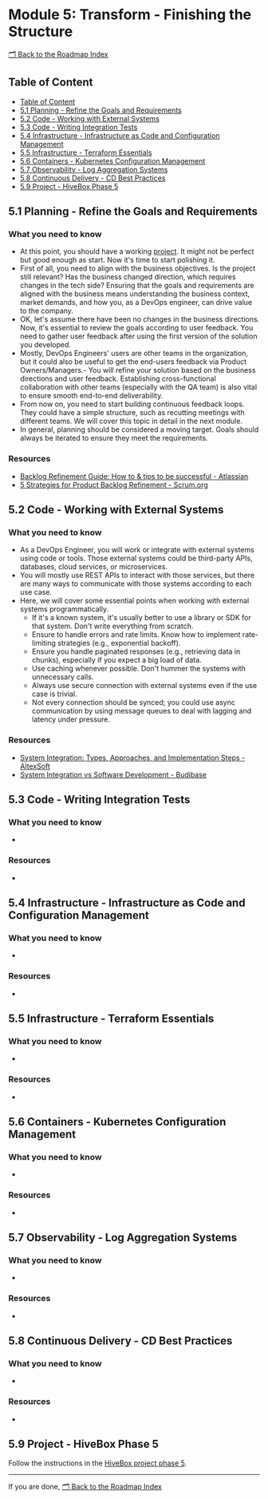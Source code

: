 # Module 5: Transform - Finishing the Structure

[🗂 Back to the Roadmap Index](../../README.md#roadmap-index)

## Table of Content

- [Table of Content](#table-of-content)
- [5.1 Planning - Refine the Goals and Requirements](#51-planning---refine-the-goals-and-requirements)
- [5.2 Code - Working with External Systems](#52-code---working-with-external-systems)
- [5.3 Code - Writing Integration Tests](#53-code---writing-integration-tests)
- [5.4 Infrastructure - Infrastructure as Code and Configuration Management](#54-infrastructure---infrastructure-as-code-and-configuration-management)
- [5.5 Infrastructure - Terraform Essentials](#55-infrastructure---terraform-essentials)
- [5.6 Containers - Kubernetes Configuration Management](#56-containers---kubernetes-configuration-management)
- [5.7 Observability - Log Aggregation Systems](#57-observability---log-aggregation-systems)
- [5.8 Continuous Delivery - CD Best Practices](#58-continuous-delivery---cd-best-practices)
- [5.9 Project - HiveBox Phase 5](#59-project---hivebox-phase-5)

## 5.1 Planning - Refine the Goals and Requirements

### What you need to know

- At this point, you should have a working [project](../../projects/hivebox). It might not be perfect but good enough as start. Now it's time to start polishing it.
- First of all, you need to align with the business objectives. Is the project still relevant? Has the business changed direction, which requires changes in the tech side? Ensuring that the goals and requirements are aligned with the business means understanding the business context, market demands, and how you, as a DevOps engineer, can drive value to the company.
- OK, let's assume there have been no changes in the business directions. Now, it's essential to review the goals according to user feedback. You need to gather user feedback after using the first version of the solution you developed.
- Mostly, DevOps Engineers' users are other teams in the organization, but it could also be useful to get the end-users feedback via Product Owners/Managers.- You will refine your solution based on the business directions and user feedback. Establishing cross-functional collaboration with other teams (especially with the QA team) is also vital to ensure smooth end-to-end deliverability.
- From now on, you need to start building continuous feedback loops. They could have a simple structure, such as recutting meetings with different teams. We will cover this topic in detail in the next module.
- In general, planning should be considered a moving target. Goals should always be iterated to ensure they meet the requirements.

### Resources

- [Backlog Refinement Guide: How to & tips to be successful - Atlassian](https://www.atlassian.com/agile/scrum/backlog-refinement)
- [5 Strategies for Product Backlog Refinement - Scrum.org](https://www.scrum.org/resources/blog/5-strategies-product-backlog-refinement)

## 5.2 Code - Working with External Systems

### What you need to know

- As a DevOps Engineer, you will work or integrate with external systems using code or tools. Those external systems could be third-party APIs, databases, cloud services, or microservices.
- You will mostly use REST APIs to interact with those services, but there are many ways to communicate with those systems according to each use case.
- Here, we will cover some essential points when working with external systems programmatically.
  - If it's a known system, it's usually better to use a library or SDK for that system. Don't write everything from scratch.
  - Ensure to handle errors and rate limits. Know how to implement rate-limiting strategies (e.g., exponential backoff).
  - Ensure you handle paginated responses (e.g., retrieving data in chunks), especially if you expect a big load of data.
  - Use caching whenever possible. Don't hummer the systems with unnecessary calls.
  - Always use secure connection with external systems even if the use case is trivial.
  - Not every connection should be synced; you could use async communication by using message queues to deal with lagging and latency under pressure.

### Resources

- [System Integration: Types, Approaches, and Implementation Steps - AltexSoft](https://www.altexsoft.com/blog/system-integration/)
- [System Integration vs Software Development - Budibase](https://budibase.com/blog/app-building/system-integration-vs-software-development/)

## 5.3 Code - Writing Integration Tests

### What you need to know

- 

### Resources

- 

## 5.4 Infrastructure - Infrastructure as Code and Configuration Management

### What you need to know

- 

### Resources

- 

## 5.5 Infrastructure - Terraform Essentials

### What you need to know

- 

### Resources

- 

## 5.6 Containers - Kubernetes Configuration Management

### What you need to know

- 

### Resources

- 

## 5.7 Observability - Log Aggregation Systems

### What you need to know

- 

### Resources

- 

## 5.8 Continuous Delivery - CD Best Practices

### What you need to know

- 

### Resources

- 

## 5.9 Project - HiveBox Phase 5

Follow the instructions in the [HiveBox project phase 5](../../projects/hivebox/README.md#phase-5).

---

If you are done, [🗂 Back to the Roadmap Index](../../README.md#roadmap-index)
